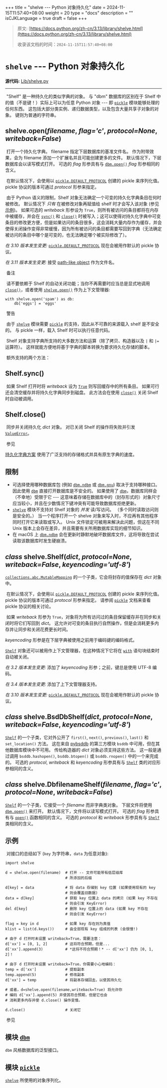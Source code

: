+++
title = "shelve --- Python 对象持久化"
date = 2024-11-15T11:57:40+08:00
weight = 20
type = "docs"
description = ""
isCJKLanguage = true
draft = false
+++

> 原文: [https://docs.python.org/zh-cn/3.13/library/shelve.html](https://docs.python.org/zh-cn/3.13/library/shelve.html)
>
> 收录该文档的时间：`2024-11-15T11:57:40+08:00`

# `shelve` --- Python 对象持久化

**源代码:** [Lib/shelve.py](https://github.com/python/cpython/tree/3.13/Lib/shelve.py)

------

​	"Shelf" 是一种持久化的类似字典的对象。 与 "dbm" 数据库的区别在于 Shelf 中的值（不是键！）实际上可以为任意 Python 对象 --- 即 [`pickle`](https://docs.python.org/zh-cn/3.13/library/pickle.html#module-pickle) 模块能够处理的任何东西。 这包括大部分类实例、递归数据类型，以及包含大量共享子对象的对象。 键则为普通的字符串。

## shelve.**open**(*filename*, *flag='c'*, *protocol=None*, *writeback=False*)

​	打开一个持久化字典。 filename 指定下层数据库的基准文件名。 作为附带效果，会为 filename 添加一个扩展名并且可能创建更多的文件。 默认情况下，下层数据库会以读写模式打开。 可选的 *flag* 形参具有与 [`dbm.open()`](https://docs.python.org/zh-cn/3.13/library/dbm.html#dbm.open) *flag* 形参相同的含义。

​	在默认情况下，会使用以 [`pickle.DEFAULT_PROTOCOL`](https://docs.python.org/zh-cn/3.13/library/pickle.html#pickle.DEFAULT_PROTOCOL) 创建的 pickle 来序列化值。 pickle 协议的版本可通过 *protocol* 形参来指定。

​	由于 Python 语义的限制，Shelf 对象无法确定一个可变的持久化字典条目在何时被修改。 默认情况下 *只有* 在被修改对象再赋值给 shelf 时才会写入该对象 (参见 [示例](https://docs.python.org/zh-cn/3.13/library/shelve.html#shelve-example))。 如果可选的 *writeback* 形参设为 `True`，则所有被访问的条目都将在内存中被缓存，并会在 [`sync()`](https://docs.python.org/zh-cn/3.13/library/shelve.html#shelve.Shelf.sync) 和 [`close()`](https://docs.python.org/zh-cn/3.13/library/shelve.html#shelve.Shelf.close) 时被写入；这可以使得对持久化字典中可变条目的修改更方便，但是如果访问的条目很多，这会消耗大量内存作为缓存，并会使得关闭操作变得非常缓慢，因为所有被访问的条目都需要写回到字典（无法确定被访问的条目中哪个是可变的，也无法确定哪个被实际修改了）。

*在 3.10 版本发生变更:* [`pickle.DEFAULT_PROTOCOL`](https://docs.python.org/zh-cn/3.13/library/pickle.html#pickle.DEFAULT_PROTOCOL) 现在会被用作默认的 pickle 协议。

*在 3.11 版本发生变更:* 接受 [path-like object](https://docs.python.org/zh-cn/3.13/glossary.html#term-path-like-object) 作为文件名。

​	备注

 

​	请不要依赖于 Shelf 的自动关闭功能；当你不再需要时应当总是显式地调用 [`close()`](https://docs.python.org/zh-cn/3.13/library/shelve.html#shelve.Shelf.close)，或者使用 [`shelve.open()`](https://docs.python.org/zh-cn/3.13/library/shelve.html#shelve.open) 作为上下文管理器:

```
with shelve.open('spam') as db:
    db['eggs'] = 'eggs'
```

​	警告

 

​	由于 [`shelve`](https://docs.python.org/zh-cn/3.13/library/shelve.html#module-shelve) 模块需要 [`pickle`](https://docs.python.org/zh-cn/3.13/library/pickle.html#module-pickle) 的支持，因此从不可靠的来源载入 shelf 是不安全的。 与 pickle 一样，载入 Shelf 时可以执行任意代码。

​	Shelf 对象支持字典所支持的大多数方法和运算（除了拷贝、构造器以及 `|` 和 `|=` 运算符）。 这样就能方便地将基于字典的脚本转换为要求持久化存储的脚本。

​	额外支持的两个方法：

## Shelf.**sync**()

​	如果 Shelf 打开时将 *writeback* 设为 [`True`](https://docs.python.org/zh-cn/3.13/library/constants.html#True) 则写回缓存中的所有条目。 如果可行还会清空缓存并将持久化字典同步到磁盘。 此方法会在使用 [`close()`](https://docs.python.org/zh-cn/3.13/library/shelve.html#shelve.Shelf.close) 关闭 Shelf 时自动被调用。

## Shelf.**close**()

​	同步并关闭持久化 *dict* 对象。 对已关闭 Shelf 的操作将失败并引发 [`ValueError`](https://docs.python.org/zh-cn/3.13/library/exceptions.html#ValueError)。

​	参见

 

[持久化字典方案](https://code.activestate.com/recipes/576642-persistent-dict-with-multiple-standard-file-format/) 使用了广泛支持的存储格式并具有原生字典的速度。

## 限制

- 可选择使用哪种数据库包 (例如 [`dbm.ndbm`](https://docs.python.org/zh-cn/3.13/library/dbm.html#module-dbm.ndbm) 或 [`dbm.gnu`](https://docs.python.org/zh-cn/3.13/library/dbm.html#module-dbm.gnu)) 取决于支持哪种接口。 因此使用 [`dbm`](https://docs.python.org/zh-cn/3.13/library/dbm.html#module-dbm) 直接打开数据库是不安全的。 如果使用了 [`dbm`](https://docs.python.org/zh-cn/3.13/library/dbm.html#module-dbm)，数据库同样会（不幸地）受限于它 --- 这意味着存储在数据库中的（封存形式的）对象尺寸应当较小，并且在少数情况下键冲突有可能导致数据库拒绝更新。
- [`shelve`](https://docs.python.org/zh-cn/3.13/library/shelve.html#module-shelve) 模块不支持对 Shelf 对象的 *并发* 读/写访问。 （多个同时读取访问则是安全的。） 当一个程序打开一个 shelve 对象来写入时，不应再有其他程序同时打开它来读取或写入。 Unix 文件锁定可被用来解决此问题，但这在不同 Unix 版本上会存在差异，并且需要有关所用数据库实现的细节知识。
- 在 macOS 上 [`dbm.ndbm`](https://docs.python.org/zh-cn/3.13/library/dbm.html#module-dbm.ndbm) 会在更新时静默地破坏数据库文件，这将导致在尝试读取该数据库时发生硬崩溃。

## *class* shelve.**Shelf**(*dict*, *protocol=None*, *writeback=False*, *keyencoding='utf-8'*)

[`collections.abc.MutableMapping`](https://docs.python.org/zh-cn/3.13/library/collections.abc.html#collections.abc.MutableMapping) 的一个子类，它会将封存的值保存在 *dict* 对象中。

​	在默认情况下，会使用以 [`pickle.DEFAULT_PROTOCOL`](https://docs.python.org/zh-cn/3.13/library/pickle.html#pickle.DEFAULT_PROTOCOL) 创建的 pickle 来序列化值。 pickle 协议的版本可通过 *protocol* 形参来指定。 请参阅 [`pickle`](https://docs.python.org/zh-cn/3.13/library/pickle.html#module-pickle) 文档来查看 pickle 协议的相关讨论。

​	如果 *writeback* 形参为 `True`，对象将为所有访问过的条目保留缓存并在同步和关闭时将它们写回到 *dict*。 这允许对可变的条目执行自然操作，但是会消耗更多内存并让同步和关闭花费更长时间。

*keyencoding* 形参是在下层字典被使用之前用于编码键的编码格式。

[`Shelf`](https://docs.python.org/zh-cn/3.13/library/shelve.html#shelve.Shelf) 对象还可以被用作上下文管理器，在这种情况下它将在 [`with`](https://docs.python.org/zh-cn/3.13/reference/compound_stmts.html#with) 语句块结束时自动被关闭。

*在 3.2 版本发生变更:* 添加了 *keyencoding* 形参；之前，键总是使用 UTF-8 编码。

*在 3.4 版本发生变更:* 添加了上下文管理器支持。

*在 3.10 版本发生变更:* [`pickle.DEFAULT_PROTOCOL`](https://docs.python.org/zh-cn/3.13/library/pickle.html#pickle.DEFAULT_PROTOCOL) 现在会被用作默认的 pickle 协议。

## *class* shelve.**BsdDbShelf**(*dict*, *protocol=None*, *writeback=False*, *keyencoding='utf-8'*)

[`Shelf`](https://docs.python.org/zh-cn/3.13/library/shelve.html#shelve.Shelf) 的一个子类，它对外公开了 `first()`, `next()`, `previous()`, `last()` 和 `set_location()` 方法。 这在来自 [pybsddb](https://www.jcea.es/programacion/pybsddb.htm) 的第三方模块 `bsddb` 中可用，但在其他数据库模块中不可用。 传给构造器的 *dict* 对象必须支持这些方法。 这一般是通过调用 `bsddb.hashopen()`, `bsddb.btopen()` 或 `bsddb.rnopen()` 中的一个来完成的。 可选的 *protocol*, *writeback* 和 *keyencoding* 形参具有与 [`Shelf`](https://docs.python.org/zh-cn/3.13/library/shelve.html#shelve.Shelf) 类的对应形参相同的含义。

## *class* shelve.**DbfilenameShelf**(*filename*, *flag='c'*, *protocol=None*, *writeback=False*)

[`Shelf`](https://docs.python.org/zh-cn/3.13/library/shelve.html#shelve.Shelf) 的一个子类，它接受一个 *filename* 而非字典类对象。 下层文件将使用 [`dbm.open()`](https://docs.python.org/zh-cn/3.13/library/dbm.html#dbm.open) 来打开。 默认情况下，文件将以读写模式打开。 可选的 *flag* 形参具有与 [`open()`](https://docs.python.org/zh-cn/3.13/library/shelve.html#shelve.open) 函数相同的含义。 可选的 *protocol* 和 *writeback* 形参具有与 [`Shelf`](https://docs.python.org/zh-cn/3.13/library/shelve.html#shelve.Shelf) 类相同的含义。



## 示例

​	对接口的总结如下 (`key` 为字符串，`data` 为任意对象):

```
import shelve

d = shelve.open(filename)  # 打开 -- 文件可能带有低层级库
                           # 所添加的后缀

d[key] = data              # 将 data 存储到 key 位置 (如果使用现有的 key
                           # 则会覆盖旧数据)
data = d[key]              # 获取 key 位置上 data 的拷贝 (如果 key 不存在
                           # 则会引发 KeyError)
del d[key]                 # 删除 key 位置上的 data (如果 key 不存在
                           # 则会引发 KeyError)

flag = key in d            # 如果 key 存在则为真值
klist = list(d.keys())     # 由全部现有 key 组成的列表 (会很慢!)

# 由于 d 打开时未设置 writeback=True，需要注意：
d['xx'] = [0, 1, 2]        # 这将符合预期，但是...
d['xx'].append(3)          # *这将不符合预期！* -- d['xx'] 仍为 [0, 1, 2]！

# 由于 d 打开时未设置 writeback=True，你需要小心地编码：
temp = d['xx']             # 提取副本
temp.append(5)             # 修改副本
d['xx'] = temp             # 将副本存储回去，以使其持久化

# 或者，d=shelve.open(filename,writeback=True) 将允许你
# 编码 d['xx'].append(5) 并使其符合预期，但是它也会
# 消耗更多内存并使 d.close() 操作变慢。

d.close()                  # 关闭它
```

​	参见

## 模块 [`dbm`](https://docs.python.org/zh-cn/3.13/library/dbm.html#module-dbm)

`dbm` 风格数据库的泛型接口。

## 模块 [`pickle`](https://docs.python.org/zh-cn/3.13/library/pickle.html#module-pickle)

[`shelve`](https://docs.python.org/zh-cn/3.13/library/shelve.html#module-shelve) 所使用的对象序列化。
